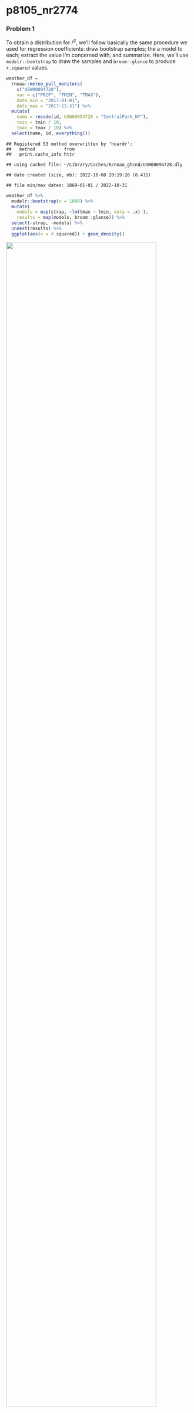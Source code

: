 p8105_nr2774
================

### Problem 1

To obtain a distribution for $\hat{r}^2$, we’ll follow basically the
same procedure we used for regression coefficients: draw bootstrap
samples; the a model to each; extract the value I’m concerned with; and
summarize. Here, we’ll use `modelr::bootstrap` to draw the samples and
`broom::glance` to produce `r.squared` values.

``` r
weather_df = 
  rnoaa::meteo_pull_monitors(
    c("USW00094728"),
    var = c("PRCP", "TMIN", "TMAX"), 
    date_min = "2017-01-01",
    date_max = "2017-12-31") %>%
  mutate(
    name = recode(id, USW00094728 = "CentralPark_NY"),
    tmin = tmin / 10,
    tmax = tmax / 10) %>%
  select(name, id, everything())
```

    ## Registered S3 method overwritten by 'hoardr':
    ##   method           from
    ##   print.cache_info httr

    ## using cached file: ~/Library/Caches/R/noaa_ghcnd/USW00094728.dly

    ## date created (size, mb): 2022-10-08 20:19:28 (8.411)

    ## file min/max dates: 1869-01-01 / 2022-10-31

``` r
weather_df %>% 
  modelr::bootstrap(n = 1000) %>% 
  mutate(
    models = map(strap, ~lm(tmax ~ tmin, data = .x) ),
    results = map(models, broom::glance)) %>% 
  select(-strap, -models) %>% 
  unnest(results) %>% 
  ggplot(aes(x = r.squared)) + geom_density()
```

<img src="p8105_hw6_nr2774_files/figure-gfm/unnamed-chunk-1-1.png" width="90%" />

In this example, the $\hat{r}^2$ value is high, and the upper bound at 1
may be a cause for the generally skewed shape of the distribution. If we
wanted to construct a confidence interval for $R^2$, we could take the
2.5% and 97.5% quantiles of the estimates across bootstrap samples.
However, because the shape isn’t symmetric, using the mean +/- 1.96
times the standard error probably wouldn’t work well.

We can produce a distribution for $\log(\beta_0 * \beta1)$ using a
similar approach, with a bit more wrangling before we make our plot.

``` r
weather_df %>% 
  modelr::bootstrap(n = 1000) %>% 
  mutate(
    models = map(strap, ~lm(tmax ~ tmin, data = .x) ),
    results = map(models, broom::tidy)) %>% 
  select(-strap, -models) %>% 
  unnest(results) %>% 
  select(id = `.id`, term, estimate) %>% 
  pivot_wider(
    names_from = term, 
    values_from = estimate) %>% 
  rename(beta0 = `(Intercept)`, beta1 = tmin) %>% 
  mutate(log_b0b1 = log(beta0 * beta1)) %>% 
  ggplot(aes(x = log_b0b1)) + geom_density()
```

<img src="p8105_hw6_nr2774_files/figure-gfm/unnamed-chunk-2-1.png" width="90%" />

As with $r^2$, this distribution is somewhat skewed and has some
outliers.

The point of this is not to say you should always use the bootstrap –
it’s possible to establish “large sample” distributions for strange
parameters / values / summaries in a lot of cases, and those are great
to have. But it is helpful to know that there’s a way to do inference
even in tough cases.

### Problem 2

``` r
# tidying dataset 

df = read_csv(file = "data/homicide-data.csv") |> 
    janitor::clean_names() |>
    mutate(city_state = str_c(city, state, sep = ","),
           homicide_binary = ifelse(disposition == "Closed by arrest",1,0),
           victim_age = as.numeric(victim_age),
           victim_race =as.factor(victim_race)) |> 
    group_by(city_state) |> 
    filter(city_state != "Dallas,TX" & city_state != "Tulsa,AL" & city_state != "Phoenix,AZ" & city_state != "Kansas City,MO") |>
    filter(victim_race == "White" | victim_race == "Black") |> 
    filter(!is.na(victim_age))
```

    ## Rows: 52179 Columns: 12
    ## ── Column specification ────────────────────────────────────────────────────────
    ## Delimiter: ","
    ## chr (9): uid, victim_last, victim_first, victim_race, victim_age, victim_sex...
    ## dbl (3): reported_date, lat, lon
    ## 
    ## ℹ Use `spec()` to retrieve the full column specification for this data.
    ## ℹ Specify the column types or set `show_col_types = FALSE` to quiet this message.

``` r
baltimore_df = df |> 
    filter(city_state == "Baltimore,MD") 

baltimore_glm = 
    glm(data = baltimore_df, homicide_binary ~ victim_age + victim_sex + victim_race, family = binomial()) |> broom::tidy() |> 
    mutate(
    OR = exp(estimate),
    lower_ci = exp(estimate - 1.96 * std.error),
    upper_ci = exp(estimate + 1.96 * std.error)
  ) |> 
  select(term, estimate, OR, lower_ci,upper_ci ) |>
    filter(term == "victim_sexMale") |> 
    knitr::kable(digits = 3)
baltimore_glm
```

| term           | estimate |    OR | lower_ci | upper_ci |
|:---------------|---------:|------:|---------:|---------:|
| victim_sexMale |   -0.854 | 0.426 |    0.325 |    0.558 |

``` r
all_state_function = function(df) {
    glm(data = df, homicide_binary ~ victim_age + victim_sex + victim_race, family = binomial()) |> broom::tidy() |> 
    mutate(
    OR = exp(estimate),
    lower_ci = exp(estimate - 1.96 * std.error),
    upper_ci = exp(estimate + 1.96 * std.error)
  ) |> 
  select(term, estimate, OR, lower_ci,upper_ci ) |>
    filter(term == "victim_sexMale") 
}
    

all_state_glm = df |>
    nest(mini_data = c(-13)) |> 
    mutate(
    state_glm = map(.x = mini_data, all_state_function)) %>%
    select(-mini_data) |> 
    unnest(state_glm)
```

``` r
all_state_glm %>% 
  ggplot(aes(x = fct_reorder(city_state, OR), y = OR)) +
  geom_point() + 
  geom_errorbar(aes(ymin = lower_ci, ymax = upper_ci)) + 
  theme(axis.text.x = element_text(angle = 90, vjust = 0.5, hjust = 1))+
  labs(
    x = "City and State Names",
    y = "Adjusted Odd Ratio",
    title = "Estimated ORs and CIs for all cities"
  )
```

<img src="p8105_hw6_nr2774_files/figure-gfm/unnamed-chunk-6-1.png" width="90%" />

### Problem 3

In this problem, you will analyze data gathered to understand the
effects of several variables on a child’s birthweight. This dataset,
available here, consists of roughly 4000 children and includes the
following variables:

Load and clean the data for regression analysis (i.e. convert numeric to
factor where appropriate, check for missing data, etc.).

Propose a regression model for birthweight. This model may be based on a
hypothesized structure for the factors that underly birthweight, on a
data-driven model-building process, or a combination of the two.
Describe your modeling process and show a plot of model residuals
against fitted values – use add_predictions and add_residuals in making
this plot.

Compare your model to two others:

One using length at birth and gestational age as predictors (main
effects only) One using head circumference, length, sex, and all
interactions (including the three-way interaction) between these Make
this comparison in terms of the cross-validated prediction error; use
crossv_mc and functions in purrr as appropriate.

Note that although we expect your model to be reasonable, model building
itself is not a main idea of the course and we don’t necessarily expect
your model to be “optimal”.

``` r
birthweight_df = 
  read_csv("data/birthweight.csv") |> 
    janitor::clean_names() %>%
  mutate(
    babysex = case_when(
      babysex == 1 ~ "Male",
      babysex == 2 ~ "Female"
    )) %>% mutate(
          menarche = as.factor(menarche),
parity = as.factor(parity),
frace = as.factor(frace),
mrace = as.factor(mrace),
malform = as.factor(malform),
babysex = as.factor(babysex))
```

    ## Rows: 4342 Columns: 20
    ## ── Column specification ────────────────────────────────────────────────────────
    ## Delimiter: ","
    ## dbl (20): babysex, bhead, blength, bwt, delwt, fincome, frace, gaweeks, malf...
    ## 
    ## ℹ Use `spec()` to retrieve the full column specification for this data.
    ## ℹ Specify the column types or set `show_col_types = FALSE` to quiet this message.

``` r
sapply(birthweight_df, function(x) sum(is.na(x)))         
```

    ##  babysex    bhead  blength      bwt    delwt  fincome    frace  gaweeks 
    ##        0        0        0        0        0        0        0        0 
    ##  malform menarche  mheight   momage    mrace   parity  pnumlbw  pnumsga 
    ##        0        0        0        0        0        0        0        0 
    ##    ppbmi     ppwt   smoken   wtgain 
    ##        0        0        0        0

There are no missing values found in the output. For the better
understanding and readability babies sex are modified as Male and
Female. There are 4342 of rows and 20 of colums in the birthweight data
frame. Variables were chosen based on the 10 factors that affect a
baby’s birth weight articles on the internet.

``` r
model_proposed = 
    lm(data = birthweight_df , bwt ~ frace + malform + malform + babysex + gaweeks)

model_proposed|> broom::tidy()
```

    ## # A tibble: 8 × 5
    ##   term        estimate std.error statistic   p.value
    ##   <chr>          <dbl>     <dbl>     <dbl>     <dbl>
    ## 1 (Intercept)    799.      89.3      8.95  5.16e- 19
    ## 2 frace2        -239.      14.5    -16.5   1.63e- 59
    ## 3 frace3        -103.      67.1     -1.54  1.25e-  1
    ## 4 frace4        -143.      30.3     -4.71  2.54e-  6
    ## 5 frace8         -86.5    121.      -0.716 4.74e-  1
    ## 6 malform1       -36.9    117.      -0.317 7.52e-  1
    ## 7 babysexMale     90.9     13.7      6.64  3.63e- 11
    ## 8 gaweeks         60.4      2.21    27.4   1.64e-152

``` r
birthweight_df %>% 
  add_residuals(model_proposed) |> 
  add_predictions(model_proposed) |>  
  ggplot(aes(x = pred, y = resid)) + 
  geom_point(alpha = 0.3) +
  labs(
    title = "",
    x = "Predicted",
    y = "Residuals"
    ) +
  theme(plot.title = element_text(hjust = 0.5))+
  geom_line(aes(y = 0), color = "blue")
```

<img src="p8105_hw6_nr2774_files/figure-gfm/unnamed-chunk-9-1.png" width="90%" />

-   The residuals “bounce randomly” around the 0 line. This suggests
    that the assumption that the relationship is linear is reasonable.

-   The residuals roughly form a “horizontal band” around the 0 line.
    This suggests that the \* variances of the error terms are equal.

-   No one residual “stands out” from the basic random pattern of
    residuals. This suggests that there are no outliers.

-   Constant variance assumption does not work here. It means that when
    I run hypothesis test, i should be aware of non-constant variance.

``` r
# which one is null? both? alternative model is my model? 

model_1 = 
    lm(data = birthweight_df , bwt ~ blength + gaweeks)

model_1|> broom::tidy()
```

    ## # A tibble: 3 × 5
    ##   term        estimate std.error statistic  p.value
    ##   <chr>          <dbl>     <dbl>     <dbl>    <dbl>
    ## 1 (Intercept)  -4348.      98.0      -44.4 0       
    ## 2 blength        129.       1.99      64.6 0       
    ## 3 gaweeks         27.0      1.72      15.7 2.36e-54

``` r
# Interactions
model_2 =
    lm(data = birthweight_df, bwt ~ bhead + blength + 
           babysex + bhead*blength + blength*babysex + 
           bhead*babysex + bhead*blength*babysex)

model_2|> broom::tidy()
```

    ## # A tibble: 8 × 5
    ##   term                      estimate std.error statistic    p.value
    ##   <chr>                        <dbl>     <dbl>     <dbl>      <dbl>
    ## 1 (Intercept)                -802.    1102.       -0.728 0.467     
    ## 2 bhead                       -16.6     34.1      -0.487 0.626     
    ## 3 blength                     -21.6     23.4      -0.926 0.354     
    ## 4 babysexMale               -6375.    1678.       -3.80  0.000147  
    ## 5 bhead:blength                 3.32     0.713     4.67  0.00000317
    ## 6 blength:babysexMale         124.      35.1       3.52  0.000429  
    ## 7 bhead:babysexMale           198.      51.1       3.88  0.000105  
    ## 8 bhead:blength:babysexMale    -3.88     1.06     -3.67  0.000245

``` r
cv_df =
  crossv_mc(birthweight_df, 100) %>% 
    mutate(
    train = map(train, as_tibble),
    test = map(test, as_tibble)) |> 
    mutate(
        model_10 = map(train, ~lm(bwt ~ blength + gaweeks, data = .x)),
        model_11 = map(train, ~lm(bwt ~ bhead + blength + 
           babysex + bhead*blength + blength*babysex + 
           bhead*babysex + bhead*blength*babysex, data = .x)),
    model_proposed = map(train, ~lm(bwt ~frace + malform + malform + babysex + gaweeks, data = .x))) %>% 
    mutate(
    rmse_model_10 = map2_dbl(.x = model_10, test, ~rmse(model = .x, data = .y)),
    rmse_model_11 = map2_dbl(.x = model_11, test, ~rmse(model = .x, data = .y)),
    rmse_model_proposed = map2_dbl(.x = model_proposed, test, ~rmse(model = .x, data = .y)))
```

``` r
cv_df %>% 
  select(starts_with("rmse")) %>% 
  pivot_longer(
    everything(),
    names_to = "model", 
    values_to = "rmse",
    names_prefix = "rmse_") %>% 
  mutate(model = fct_inorder(model)) %>% 
  ggplot(aes(x = model, y = rmse, color = model)) + geom_violin() + 
    geom_boxplot(alpha = 0.5, color = "blue")+
  labs(
    x = "Models",
    y = "RMSE",
    title = " RMSE distribution for 3 models "
  )+
  theme( plot.title = element_text(hjust = .5))
```

<img src="p8105_hw6_nr2774_files/figure-gfm/unnamed-chunk-12-1.png" width="90%" />
